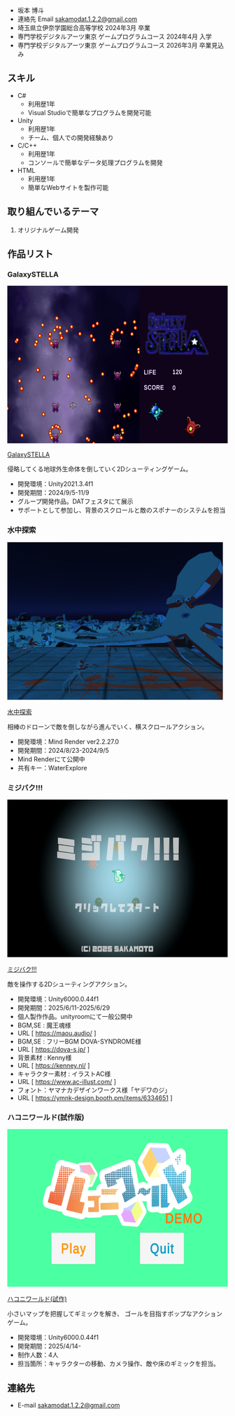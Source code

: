 - 坂本 博斗
- 連絡先 Email [sakamodat.1.2.2@gmail.com](sakamodat.1.2.2@gmail.com)
- 埼玉県立伊奈学園総合高等学校 2024年3月 卒業
- 専門学校デジタルアーツ東京 ゲームプログラムコース 2024年4月 入学
- 専門学校デジタルアーツ東京 ゲームプログラムコース 2026年3月 卒業見込み

## スキル
- C#
  - 利用歴1年
  - Visual Studioで簡単なプログラムを開発可能
- Unity
  - 利用歴1年
  - チーム、個人での開発経験あり
- C/C++
  - 利用歴1年
  - コンソールで簡単なデータ処理プログラムを開発
- HTML
  - 利用歴1年
  - 簡単なWebサイトを製作可能

## 取り組んでいるテーマ
1. オリジナルゲーム開発

## 作品リスト

### GalaxySTELLA
<img src="images/galaxy2.png" alt="Wall Walker" style="height: 360px">

[GalaxySTELLA](https://unityroom.com/games/galaste)

侵略してくる地球外生命体を倒していく2Dシューティングゲーム。

- 開発環境：Unity2021.3.4f1
- 開発期間：2024/9/5-11/9
- グループ開発作品。DATフェスタにて展示
- サポートとして参加し、背景のスクロールと敵のスポナーのシステムを担当

### 水中探索
<img src="images/underwater.png" alt="水中探索" style="height: 360px">

[水中探索](https://share.mindrender.app/locker.html?key=PfacZMkIQ3MGDSsY4fcCGsJUGVk2agDW5X0fnbVuY4DAqmjTwsm42mlRV5QEWPiN)

相棒のドローンで敵を倒しながら進んでいく、横スクロールアクション。

- 開発環境：Mind Render ver2.2.27.0
- 開発期間：2024/8/23-2024/9/5
- Mind Renderにて公開中
- 共有キー：WaterExplore

### ミジバク!!!
<img src="images/WaterFlea.png" alt="ミジバク!!!" style="height: 360px">

[ミジバク!!!](https://unityroom.com/games/mizibaku)

敵を操作する2Dシューティングアクション。

- 開発環境：Unity6000.0.44f1
- 開発期間：2025/6/11-2025/6/29
- 個人製作作品。unityroomにて一般公開中
- BGM,SE : 魔王魂様
- URL [ https://maou.audio/ ]
- BGM,SE : フリーBGM DOVA-SYNDROME様
- URL [ https://dova-s.jp/ ]
- 背景素材 : Kenny様
- URL [ https://kenney.nl/ ]
- キャラクター素材 : イラストAC様
- URL [ https://www.ac-illust.com/ ]
- フォント：ヤマナカデザインワークス様「ヤデワのジ」
- URL [ https://ymnk-design.booth.pm/items/6334651  ]

### ハコニワールド(試作版)
<img src="images/HakoniWorld.png" alt="ハコニワールド(試作版)" style="height: 360px">

[ハコニワールド(試作)](https://unityroom.com/games/hakoniworld)

小さいマップを把握してギミックを解き、
ゴールを目指すポップなアクションゲーム。


- 開発環境：Unity6000.0.44f1
- 開発期間：2025/4/14-
- 制作人数：4人
- 担当箇所：キャラクターの移動、カメラ操作、敵や床のギミックを担当。


## 連絡先
- E-mail [sakamodat.1.2.2@gmail.com](sakamodat.1.2.2@gmail.com)